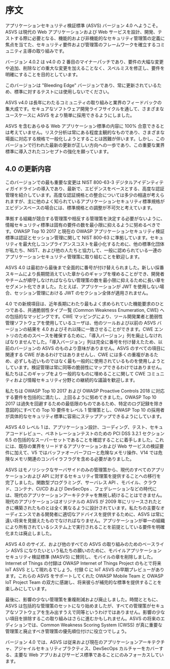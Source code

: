 # 序文

アプリケーションセキュリティ検証標準 (ASVS) バージョン 4.0 へようこそ。ASVS は現代の Web アプリケーションおよび Web サービスを設計、開発、テストする際に必要となる、機能的および非機能的なセキュリティ管理策の定義に焦点を当てた、セキュリティ要件および管理策のフレームワークを確立するコミュニティ主導の取り組みです。

バージョン 4.0.2 は v4.0 の 2 番目のマイナーパッチであり、要件の大幅な変更や追加、削除などの重大な変更を加えることなく、スペルミスを修正し、要件を明確にすることを目的としています。

このバージョンは "Bleeding Edge" バージョンであり、常に更新されているため、標準に対するテストには使用しないでください。

ASVS v4.0 は長年にわたるコミュニティの取り組みと業界のフィードバックの集大成です。セキュアなソフトウェア開発ライフサイクルを通して、さまざまなユースケースに ASVS をより簡単に採用できるようにしました。

ASVS を含むあらゆる Web アプリケーション標準の内容に 100% 合意できるとは考えていません。リスク分析は常にある程度主観的なものであり、さまざまな場面に対応する規格で一般化しようとすることは困難が伴います。しかし、このバージョンで行われた最新の更新が正しい方向への一歩であり、この重要な業界標準に導入されたコンセプトの強化を願っています。

## 4.0 の更新内容

このバージョンでの最も重要な変更は NIST 800-63-3 デジタルアイデンティティガイドラインの導入であり、最新で、エビデンスをベースとする、高度な認証管理を紹介しています。高度な認証規格との整合については多少の相違が考えられますが、主に他のよく知られているアプリケーションセキュリティ標準規格がエビデンスベースの場合には、標準規格との調整が不可欠と考えています。

準拠する組織が競合する管理策や相反する管理策を決定する必要がないように、情報セキュリティ標準は固有の要件の数を最小限に抑えるように努めるべきです。OWASP Top 10 2017 と現在の OWASP アプリケーションセキュリティ検証標準は認証とセッション管理に関して NIST 800-63 に準拠しています。セキュリティを最大化しコンプライアンスコストを最小化するために、他の標準化団体が私たち、NIST、および他の人たちと協力して、一般に認められている一連のアプリケーションセキュリティ管理策に取り組むことを歓迎します。

ASVS 4.0 は最初から最後まで全面的に番号が付け替えられました。新しい採番スキームにより長期間消えていた章からのギャップを埋めることができ、開発者やチームが順守しなければならない管理策の数を最小限に抑えるために長い章をセグメント化できました。たとえば、アプリケーションが JWT を使用しない場合、セッション管理における JWT のセクション全体が適用されません。

4.0 での新規項目は、近年長期にわたり最もよく求められていた機能要求のひとつである、共通脆弱性タイプ一覧 (Common Weakness Enumeration, CWE) への包括的なマッピングです。CWE マッピングにより、ツール開発業者と脆弱性管理ソフトウェアを使用しているユーザは、他のツールおよび以前の ASVS バージョンの結果を 4.0 およびそれ以降に一致させることができます。CWE エントリのためのスペースを確保するために、「導入バージョン」列を廃止しなければなりませんでした。「導入バージョン」列は完全に番号を付け替えたため、以前のバージョンの ASVS のものより意味がありません。ASVS のすべての項目に関連する CWE があるわけではありませんし、CWE には多くの重複があるため、必ずしも近いものではなく最も一般的に使用されているものを使用しようとしています。検証管理は常に同等の脆弱性にマップできるわけではありません。私たちはこのギャップをより一般的なものに埋めることに関して CWE コミュニティおよび情報セキュリティ分野との継続的な議論を歓迎します。

私たちは OWASP Top 10 2017 および OWASP Proactive Controls 2018 に対応する要件を包括的に満たし、上回るように努めてきました。OWASP Top 10 2017 は過失を回避するための最低限のものであるため、特定のログ記録を除き意図的にすべての Top 10 要件をレベル 1 管理策とし、OWASP Top 10 の採用者が具体的なセキュリティ標準に容易にステップアップできるようにしています。

ASVS 4.0 レベル 1 は、アプリケーション設計、コーディング、テスト、セキュアコードレビュー、ペネトレーションテストのための PCI DSS 3.2.1 セクション 6.5 の包括的なスーパーセットであることを確認することに着手しました。これには、既存の業界をリードするアプリケーションおよび Web サービスの検証要件に加えて、V5 ではバッファオーバーフローと危険なメモリ操作、V14 では危険なメモリ関連のコンパイラフラグを含める必要がありました。

ASVS はモノリシックなサーバサイドのみの管理策から、現代のすべてのアプリケーションおよび API に対するセキュリティ管理策を提供することへの移行を完了しました。関数型プログラミング、サーバレス API 、モバイル、クラウド、コンテナ、CI/CD および DevSecOps 、フェデレーションなどの時代には、現代のアプリケーションアーキテクチャを無視し続けることはできません。現代のアプリケーションはオリジナルの ASVS が 2009 年にリリースされたときに構築されたものとは全く異なるように設計されています。私たちの主要なオーディエンスである開発者に適切なアドバイスを提供するために、ASVS は常に遠い将来を見据えたものでなければなりません。アプリケーションが単一の組織により所有されているシステム上で実行されることを前提としている要件を明確化または廃止しました。

ASVS 4.0 のサイズ、および他のすべての ASVS の取り組みのためのベースライン ASVS になりたいという私たちの願いのために、モバイルアプリケーションセキュリティ検証標準 (MASVS) に賛同し、モバイルの章を削除しました。Internet of Things の付録は OWASP Internet of Things Project のもとで将来 IoT ASVS として現れるでしょう。付録 C に IoT ASVS の早期プレビューがあります。これらの ASVS をサポートしてくれた OWASP Mobile Team と OWASP IoT Project Team の双方に感謝し、将来彼らが補完的な標準を提供することを楽しみにしています。

最後に、影響の少ない管理策を重複削減および廃止しました。時間とともに、ASVS は包括的な管理策のセットになり始めましたが、すべての管理策がセキュアなソフトウェアを生み出すうえで同等というわけではありません。影響の少ない項目を排除するこの取り組みはさらに進むかもしれません。ASVS の将来のエディションでは、Common Weakness Scoring System (CWSS) が真に重要な管理策と廃止すべき管理策の優先順位付けに役立つでしょう。

バージョン 4.0 では、ASVS は従来および現在のアプリケーションアーキテクチャ、アジャイルセキュリティプラクティス、DevSecOps カルチャーをカバーする、主要な Web アプリおよびサービス標準であることにのみフォーカスしています。
